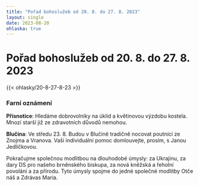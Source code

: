 ```yaml
---
title: "Pořad bohoslužeb od 20. 8. do 27. 8. 2023"
layout: single
date: 2023-08-20
ohlaska: true
---
```

# Pořad bohoslužeb od 20. 8. do 27. 8. 2023

{{< ohlasky/20-8-27-8-23 >}}

### Farní oznámení

**Přísnotice**: Hledáme dobrovolníky na úklid a květinovou výzdobu kostela. Mnozí starší již ze zdravotních důvodů nemohou.

**Blučina**: Ve středu 23. 8. Budou v Blučině tradičně nocovat poutníci ze Znojma a Vranova. Vaši individuální pomoc domlouvejte, prosím, s Janou Jedličkovou.

Pokračujme společnou modlitbou na dlouhodobé úmysly: za Ukrajinu, za dary DS pro našeho brněnského biskupa, za nová kněžská a řeholní povolání a za přírodu. Tyto úmysly spojme do jedné společné modlitby Otče náš a Zdrávas Maria.